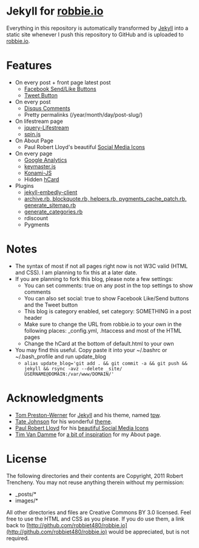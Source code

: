 # Jekyll for [robbie.io](http://robbie.io)

Everything in this repository is automatically transformed by [Jekyll](http://github.com/mojombo/jekyll) into a static site whenever I push this repository to GitHub and is uploaded to [robbie.io](http://robbie.io).

# Features

* On every post + front page latest post
  * [Facebook Send/Like Buttons](https://developers.facebook.com/docs/reference/plugins/like/)
  * [Tweet Button](https://twitter.com/about/resources/tweetbutton)
* On every post
  * [Disqus Comments](http://disqus.com)
  * Pretty permalinks (/year/month/day/post-slug/)
* On lifestream page
  * [jquery-Lifestream](http://christianv.github.com/jquery-lifestream/)
  * [spin.js](http://fgnass.github.com/spin.js/)
* On About Page
  * Paul Robert Lloyd's beautiful [Social Media Icons](http://paulrobertlloyd.com/2009/06/social_media_icons/)
* On every page
  * [Google Analytics](http://analytics.google.com)
  * [keymaster.js](https://github.com/madrobby/keymaster)
  * [Konami-JS](http://snaptortoise.com/konami-js/)
  * Hidden [hCard](http://microformats.org/wiki/hcard)
* Plugins
  * [jekyll-embedly-client](https://github.com/robb/jekyll-embedly-client)
  * [archive.rb, blockquote.rb, helpers.rb, pygments\_cache\_patch.rb, generate\_sitemap.rb](https://github.com/josegonzalez/josediazgonzalez.com/tree/master/_plugins)
  * [generate\_categories.rb](http://recursive-design.com/projects/jekyll-plugins/)
  * rdiscount
  * Pygments

# Notes
* The syntax of most if not all pages right now is not W3C valid (HTML and CSS). I am planning to fix this at a later date.
* If you are planning to fork this blog, please note a few settings:
  * You can set comments: true on any post in the top settings to show comments
  * You can also set social: true to show Facebook Like/Send buttons and the Tweet button
  * This blog is category enabled, set category: SOMETHING in a post header
  * Make sure to change the URL from robbie.io to your own in the following places: _config.yml, .htaccess and most of the HTML pages
  * Change the hCard at the bottom of default.html to your own
* You may find this useful. Copy paste it into your ~/.bashrc or ~/.bash\_profile and run update\_blog 
  * `alias update_blog='git add . && git commit -a && git push && jekyll && rsync -avz --delete _site/ USERNAME@DOMAIN:/var/www/DOMAIN/'`

# Acknowledgments

* [Tom Preston-Werner](http://tom.preston-werner.com/) for [Jekyll](http://github.com/mojombo/jekyll) and his theme, named [tpw](https://github.com/mojombo/tpw).
* [Tate Johnson](http://tatey.com) for his wonderful [theme](https://github.com/tatey/tatey.com).
* [Paul Robert Lloyd](http://paulrobertlloyd.com/2009/06/social_media_icons/) for his [beautiful Social Media Icons](http://paulrobertlloyd.com/2009/06/social_media_icons/)
* [Tim Van Damme](http://timvandamme.com/) for [a bit of inspiration](http://timvandamme.com/#networks) for my About page.


# License

The following directories and their contents are Copyright, 2011 Robert Trencheny. You may not reuse anything therein without my permission:

* _posts/*
* images/*

All other directories and files are Creative Commons BY 3.0 licensed. Feel free to use the HTML and CSS as you please. If you do use them, a link back to [http://github.com/robbiet480/robbie.io](http://github.com/robbiet480/robbie.io) would be appreciated, but is not required.